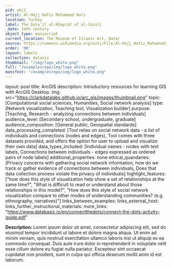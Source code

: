 ```yaml
---
pid: obj1
artist: Al-Hajj Hafiz Muhammad Nuri
location: Turkey
label: The Dala'il al-Khayrat of al-Juzuli
_date: 14th century
object_type: manuscript
current_location: The Museum of Islamic Art, Qatar
source: https://commons.wikimedia.org/wiki/File:Al-Hajj_Hafiz_Muhammad_Nuri,_Turkey,_1801_-_The_Dala%27il_al-Khayrat_of_al-Juzuli_-_Google_Art_Project.jpg
order: '00'
layout: labels
collection: datavis
thumbnail: "/img/logo_white.png"
full: "/examplesrepo/img/logo_white.png"
manifest: "/examplesrepo/img/logo_white.png"
---
```


layout: post
title:  ArcGIS
description: Introductory resources for learning GIS with ArcGIS Desktop.
img: src="https://clarkdatalabs.github.io/arc_gis/images/thumbnail.png"
topic: [Computational social sciences, Humanities, Social network analysis]
type: [Network visualization, Teaching tool, Visualization builder]
purpose: [Teaching, Research - analyzing connections between individuals]
audience_level: [Secondary school, undergraduate, graduate]
audience_composition: [General public, Geospatial standards]
data_processing_completed: [Tool relies on social network data - a list of individuals and connections (nodes and edges), Tool comes with three datasets provided, and offers the option for user to upload and visualize their own data]
data_types_included: [Individual names - nodes with text labels,  Connections between individuals - edges expressed as ordered pairs of node labels]
additional_properties: none
ethical_quandaries: [Privacy concerns with gathering social network information, how do we track or gather evidence of connections between individuals, Does that data collection process violate the privacy of individuals]
highlight_features: ["how does this style of visualization help show a set of relationships at the same time?", "What is difficult to read or understand about those relationships in this model?", "How does this style of social network visualization compare to other modes of understanding communities? (e.g. ethnography, narratives)"]
links_between_examples:
links_external_host:
links_further_instructional_materials:
more_links: "https://www.databasic.io/en/connectthedots/connect-the-dots-activity-guide.pdf"

<b>Description: </b> Lorem ipsum dolor sit amet, consectetur adipiscing elit, sed do eiusmod tempor incididunt ut labore et dolore magna aliqua. Ut enim ad minim veniam, quis nostrud exercitation ullamco laboris nisi ut aliquip ex ea commodo consequat. Duis aute irure dolor in reprehenderit in voluptate velit esse cillum dolore eu fugiat nulla pariatur. Excepteur sint occaecat cupidatat non proident, sunt in culpa qui officia deserunt mollit anim id est laborum.

